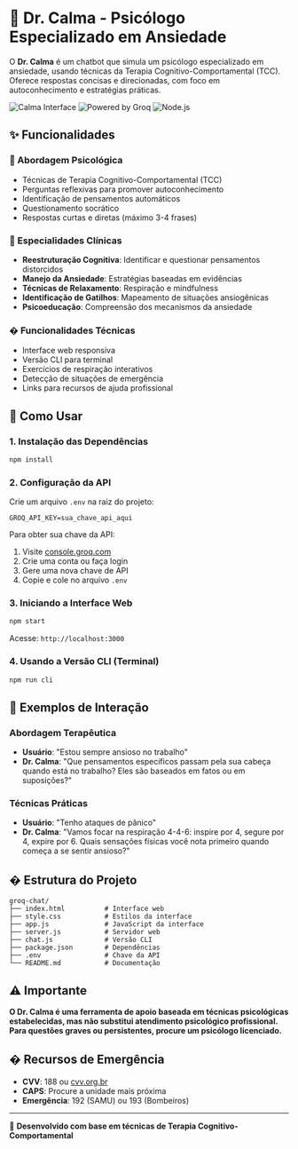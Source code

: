 # 🧠 Dr. Calma - Psicólogo Especializado em Ansiedade

O **Dr. Calma** é um chatbot que simula um psicólogo especializado em ansiedade, usando técnicas da Terapia Cognitivo-Comportamental (TCC). Oferece respostas concisas e direcionadas, com foco em autoconhecimento e estratégias práticas.

![Calma Interface](https://img.shields.io/badge/Interface-Web%20%2B%20CLI-blue)
![Powered by Groq](https://img.shields.io/badge/Powered%20by-Groq-green)
![Node.js](https://img.shields.io/badge/Node.js-18%2B-brightgreen)

## ✨ Funcionalidades

### 🧠 Abordagem Psicológica

- Técnicas de Terapia Cognitivo-Comportamental (TCC)
- Perguntas reflexivas para promover autoconhecimento
- Identificação de pensamentos automáticos
- Questionamento socrático
- Respostas curtas e diretas (máximo 3-4 frases)

### 🎯 Especialidades Clínicas

- **Reestruturação Cognitiva**: Identificar e questionar pensamentos distorcidos
- **Manejo da Ansiedade**: Estratégias baseadas em evidências
- **Técnicas de Relaxamento**: Respiração e mindfulness
- **Identificação de Gatilhos**: Mapeamento de situações ansiogênicas
- **Psicoeducação**: Compreensão dos mecanismos da ansiedade

### � Funcionalidades Técnicas

- Interface web responsiva
- Versão CLI para terminal
- Exercícios de respiração interativos
- Detecção de situações de emergência
- Links para recursos de ajuda profissional

## 🚀 Como Usar

### 1. Instalação das Dependências

```bash
npm install
```

### 2. Configuração da API

Crie um arquivo `.env` na raiz do projeto:

```env
GROQ_API_KEY=sua_chave_api_aqui
```

Para obter sua chave da API:

1. Visite [console.groq.com](https://console.groq.com)
2. Crie uma conta ou faça login
3. Gere uma nova chave de API
4. Copie e cole no arquivo `.env`

### 3. Iniciando a Interface Web

```bash
npm start
```

Acesse: `http://localhost:3000`

### 4. Usando a Versão CLI (Terminal)

```bash
npm run cli
```

## 🎯 Exemplos de Interação

### Abordagem Terapêutica

- **Usuário**: "Estou sempre ansioso no trabalho"
- **Dr. Calma**: "Que pensamentos específicos passam pela sua cabeça quando está no trabalho? Eles são baseados em fatos ou em suposições?"

### Técnicas Práticas

- **Usuário**: "Tenho ataques de pânico"
- **Dr. Calma**: "Vamos focar na respiração 4-4-6: inspire por 4, segure por 4, expire por 6. Quais sensações físicas você nota primeiro quando começa a se sentir ansioso?"

## �️ Estrutura do Projeto

```
groq-chat/
├── index.html          # Interface web
├── style.css           # Estilos da interface
├── app.js              # JavaScript da interface
├── server.js           # Servidor web
├── chat.js             # Versão CLI
├── package.json        # Dependências
├── .env                # Chave da API
└── README.md           # Documentação
```

## ⚠️ Importante

**O Dr. Calma é uma ferramenta de apoio baseada em técnicas psicológicas estabelecidas, mas não substitui atendimento psicológico profissional. Para questões graves ou persistentes, procure um psicólogo licenciado.**

## � Recursos de Emergência

- **CVV**: 188 ou [cvv.org.br](https://cvv.org.br)
- **CAPS**: Procure a unidade mais próxima
- **Emergência**: 192 (SAMU) ou 193 (Bombeiros)

---

🧠 **Desenvolvido com base em técnicas de Terapia Cognitivo-Comportamental**
